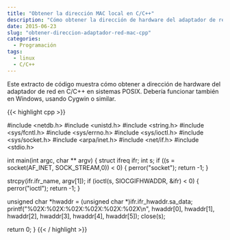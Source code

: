 ```yaml
---
title: "Obtener la dirección MAC local en C/C++"
description: "Cómo obtener la dirección de hardware del adaptador de red en C/C++ (Linux)"
date: 2015-06-23
slug: "obtener-direccion-adaptador-red-mac-cpp"
categories:
  - Programación
tags:
  - linux
  - C/C++
---
```


Este extracto de código muestra cómo obtener a dirección de hardware del adaptador de red en C/C++ en sistemas POSIX.
Debería funcionar también en Windows, usando Cygwin o similar.

{{< highlight cpp >}}

#include <netdb.h>
#include <unistd.h>
#include <string.h>
#include <sys/fcntl.h>
#include <sys/errno.h>
#include <sys/ioctl.h>
#include <sys/socket.h>
#include <arpa/inet.h>
#include <net/if.h>
#include <stdio.h>
  
int main(int argc, char ** argv) {
  struct ifreq ifr;
  int s;
  if ((s = socket(AF_INET, SOCK_STREAM,0)) < 0) {
    perror("socket");
    return -1;
  }
  
  strcpy(ifr.ifr_name, argv[1]);
  if (ioctl(s, SIOCGIFHWADDR, &ifr) < 0) {
    perror("ioctl");
    return -1;
  }
  
  unsigned char *hwaddr = (unsigned char *)ifr.ifr_hwaddr.sa_data;
  printf("%02X:%02X:%02X:%02X:%02X:%02X\n", hwaddr[0], hwaddr[1], hwaddr[2], hwaddr[3], hwaddr[4], hwaddr[5]);
  close(s);
  
  return 0;
}
{{< / highlight >}}
